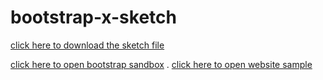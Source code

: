 # bootstrap-x-sketch
[click here to download the sketch file](https://github.com/Jean-Wallner/bootstrap-x-sketch/raw/master/bootstrap-demo.sketch)

[click here to open bootstrap sandbox](https://cdn.rawgit.com/Jean-Wallner/bootstrap-x-sketch/6f37d040/sandbox/index.html) . 
[click here to open website sample](https://cdn.rawgit.com/Jean-Wallner/bootstrap-x-sketch/6f37d040/website%201/index.html)

